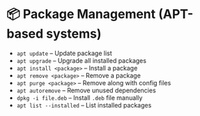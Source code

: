 # 📦 Package Management (APT-based systems)

- `apt update` – Update package list
- `apt upgrade` – Upgrade all installed packages
- `apt install <package>` – Install a package
- `apt remove <package>` – Remove a package
- `apt purge <package>` – Remove along with config files
- `apt autoremove` – Remove unused dependencies
- `dpkg -i file.deb` – Install `.deb` file manually
- `apt list --installed` – List installed packages
